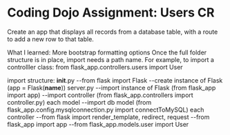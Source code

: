 # Coding Dojo Assignment: Users CR

Create an app that displays all records from a database table, with a route to add a new row to that table.

What I learned:
More bootstrap formatting options
Once the full folder structure is in place, import needs a path name. For example, to import a controlller class:
    from flask_app.controllers.users import User

import structure:
__init__.py
    --from flask import Flask
    --create instance of Flask (app = Flask(__name__))
server.py
    --import instance of Flask (from flask_app import app)
    --import controller (from flask_app.controllers import controller.py)
each model
    --import db model (from flask_app.config.mysqlconnection.py import connectToMySQL)
each controller
    --from flask import render_template, redirect, request
    --from flask_app import app
    --from flask_app.models.user import User